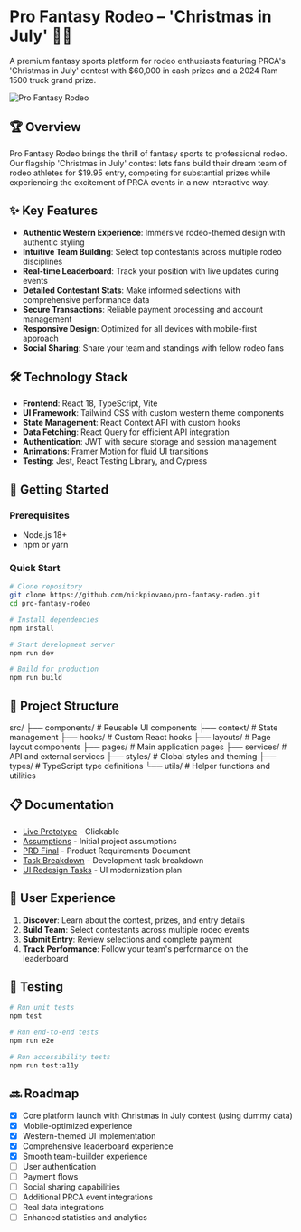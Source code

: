 # Pro Fantasy Rodeo – 'Christmas in July' 🤠🐎

A premium fantasy sports platform for rodeo enthusiasts featuring PRCA's 'Christmas in July' contest with $60,000 in cash prizes and a 2024 Ram 1500 truck grand prize.

![Pro Fantasy Rodeo](https://github.com/nickpiovano/pro-fantasy-rodeo/raw/main/public/screenshot.png)

## 🏆 Overview

Pro Fantasy Rodeo brings the thrill of fantasy sports to professional rodeo. Our flagship 'Christmas in July' contest lets fans build their dream team of rodeo athletes for $19.95 entry, competing for substantial prizes while experiencing the excitement of PRCA events in a new interactive way.

## ✨ Key Features

- **Authentic Western Experience**: Immersive rodeo-themed design with authentic styling
- **Intuitive Team Building**: Select top contestants across multiple rodeo disciplines
- **Real-time Leaderboard**: Track your position with live updates during events
- **Detailed Contestant Stats**: Make informed selections with comprehensive performance data
- **Secure Transactions**: Reliable payment processing and account management
- **Responsive Design**: Optimized for all devices with mobile-first approach
- **Social Sharing**: Share your team and standings with fellow rodeo fans

## 🛠️ Technology Stack

- **Frontend**: React 18, TypeScript, Vite
- **UI Framework**: Tailwind CSS with custom western theme components
- **State Management**: React Context API with custom hooks
- **Data Fetching**: React Query for efficient API integration
- **Authentication**: JWT with secure storage and session management
- **Animations**: Framer Motion for fluid UI transitions
- **Testing**: Jest, React Testing Library, and Cypress

## 🚀 Getting Started

### Prerequisites

- Node.js 18+
- npm or yarn

### Quick Start

```bash
# Clone repository
git clone https://github.com/nickpiovano/pro-fantasy-rodeo.git
cd pro-fantasy-rodeo

# Install dependencies
npm install

# Start development server
npm run dev

# Build for production
npm run build
```

## 📁 Project Structure
src/
├── components/ # Reusable UI components
├── context/ # State management
├── hooks/ # Custom React hooks
├── layouts/ # Page layout components
├── pages/ # Main application pages
├── services/ # API and external services
├── styles/ # Global styles and theming
├── types/ # TypeScript type definitions
└── utils/ # Helper functions and utilities


## 📋 Documentation

- [Live Prototype]([./docs/assumptions.md](https://pro-fantasy-rodeo.lovable.app/)) - Clickable
- [Assumptions](./docs/assumptions.md) - Initial project assumptions
- [PRD Final](./docs/prd_final.md) - Product Requirements Document
- [Task Breakdown](./docs/tasks-prd_final.md) - Development task breakdown
- [UI Redesign Tasks](./docs/tasks-prd-modern-ui-redesign.md) - UI modernization plan

## 📱 User Experience

1. **Discover**: Learn about the contest, prizes, and entry details
2. **Build Team**: Select contestants across multiple rodeo events
3. **Submit Entry**: Review selections and complete payment
4. **Track Performance**: Follow your team's performance on the leaderboard

## 🧪 Testing

```bash
# Run unit tests
npm test

# Run end-to-end tests
npm run e2e

# Run accessibility tests
npm run test:a11y
```

## 🔜 Roadmap

- [x] Core platform launch with Christmas in July contest (using dummy data)
- [x] Mobile-optimized experience
- [x] Western-themed UI implementation
- [x] Comprehensive leaderboard experience
- [x] Smooth team-buiilder experience
- [ ] User authentication
- [ ] Payment flows
- [ ] Social sharing capabilities
- [ ] Additional PRCA event integrations
- [ ] Real data integrations
- [ ] Enhanced statistics and analytics
